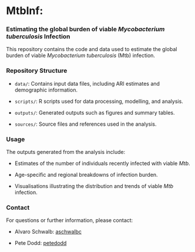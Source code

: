# MtbInf:

### Estimating the global burden of viable *Mycobacterium tuberculosis* Infection

This repository contains the code and data used to estimate the global burden of viable *Mycobacterium tuberculosis* (Mtb) infection.

### Repository Structure

-   `data/`: Contains input data files, including ARI estimates and demographic information.

-   `scripts/`: R scripts used for data processing, modelling, and analysis.

-   `outputs/`: Generated outputs such as figures and summary tables.

-   `sources/`: Source files and references used in the analysis.

### Usage

The outputs generated from the analysis include:

-   Estimates of the number of individuals recently infected with viable *Mtb*.

-   Age-specific and regional breakdowns of infection burden.

-   Visualisations illustrating the distribution and trends of viable *Mtb* infection.

### Contact

For questions or further information, please contact:

-   Alvaro Schwalb: [aschwalbc](https://github.com/aschwalbc)

-   Pete Dodd: [petedodd](https://github.com/petedodd)

